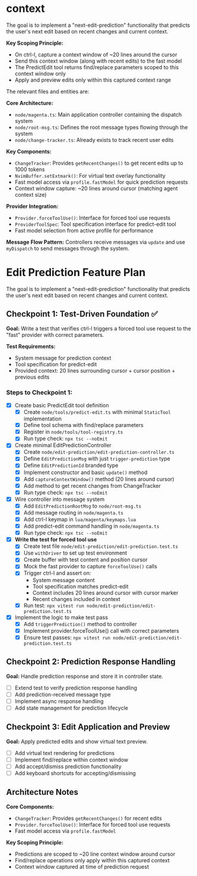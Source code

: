 # context

The goal is to implement a "next-edit-prediction" functionality that predicts the user's next edit based on recent changes and current context.

**Key Scoping Principle:**

- On ctrl-l, capture a context window of ~20 lines around the cursor
- Send this context window (along with recent edits) to the fast model
- The PredictEdit tool returns find/replace parameters scoped to this context window only
- Apply and preview edits only within this captured context range

The relevant files and entities are:

**Core Architecture:**

- `node/magenta.ts`: Main application controller containing the dispatch system
- `node/root-msg.ts`: Defines the root message types flowing through the system
- `node/change-tracker.ts`: Already exists to track recent user edits

**Key Components:**

- `ChangeTracker`: Provides `getRecentChanges()` to get recent edits up to 1000 tokens
- `NvimBuffer.setExtmark()`: For virtual text overlay functionality
- Fast model access via `profile.fastModel` for quick prediction requests
- Context window capture: ~20 lines around cursor (matching agent context size)

**Provider Integration:**

- `Provider.forceToolUse()`: Interface for forced tool use requests
- `ProviderToolSpec`: Tool specification interface for predict-edit tool
- Fast model selection from active profile for performance

**Message Flow Pattern:**
Controllers receive messages via `update` and use `myDispatch` to send messages through the system.

# Edit Prediction Feature Plan

The goal is to implement a "next-edit-prediction" functionality that predicts the user's next edit based on recent changes and current context.

## Checkpoint 1: Test-Driven Foundation ✅

**Goal:** Write a test that verifies ctrl-l triggers a forced tool use request to the "fast" provider with correct parameters.

**Test Requirements:**

- System message for prediction context
- Tool specification for predict-edit
- Provided context: 20 lines surrounding cursor + cursor position + previous edits

### Steps to Checkpoint 1:

- [x] Create basic PredictEdit tool definition
  - [x] Create `node/tools/predict-edit.ts` with minimal `StaticTool` implementation
  - [x] Define tool schema with find/replace parameters
  - [x] Register in `node/tools/tool-registry.ts`
  - [x] Run type check: `npx tsc --noEmit`

- [x] Create minimal EditPredictionController
  - [x] Create `node/edit-prediction/edit-prediction-controller.ts`
  - [x] Define `EditPredictionMsg` with just `trigger-prediction` type
  - [x] Define `EditPredictionId` branded type
  - [x] Implement constructor and basic `update()` method
  - [x] Add `captureContextWindow()` method (20 lines around cursor)
  - [x] Add method to get recent changes from ChangeTracker
  - [x] Run type check: `npx tsc --noEmit`

- [x] Wire controller into message system
  - [x] Add `EditPredictionRootMsg` to `node/root-msg.ts`
  - [x] Add message routing in `node/magenta.ts`
  - [x] Add ctrl-l keymap in `lua/magenta/keymaps.lua`
  - [x] Add predict-edit command handling in `node/magenta.ts`
  - [x] Run type check: `npx tsc --noEmit`

- [x] **Write the test for forced tool use**
  - [x] Create test file `node/edit-prediction/edit-prediction.test.ts`
  - [x] Use `withDriver` to set up test environment
  - [x] Create buffer with test content and position cursor
  - [x] Mock the fast provider to capture `forceToolUse()` calls
  - [x] Trigger ctrl-l and assert on:
    - System message content
    - Tool specification matches predict-edit
    - Context includes 20 lines around cursor with cursor marker
    - Recent changes included in context
  - [x] Run test: `npx vitest run node/edit-prediction/edit-prediction.test.ts`

- [x] Implement the logic to make test pass
  - [x] Add `triggerPrediction()` method to controller
  - [x] Implement provider.forceToolUse() call with correct parameters
  - [x] Ensure test passes: `npx vitest run node/edit-prediction/edit-prediction.test.ts`

## Checkpoint 2: Prediction Response Handling

**Goal:** Handle prediction response and store it in controller state.

- [ ] Extend test to verify prediction response handling
- [ ] Add prediction-received message type
- [ ] Implement async response handling
- [ ] Add state management for prediction lifecycle

## Checkpoint 3: Edit Application and Preview

**Goal:** Apply predicted edits and show virtual text preview.

- [ ] Add virtual text rendering for predictions
- [ ] Implement find/replace within context window
- [ ] Add accept/dismiss prediction functionality
- [ ] Add keyboard shortcuts for accepting/dismissing

## Architecture Notes

**Core Components:**

- `ChangeTracker`: Provides `getRecentChanges()` for recent edits
- `Provider.forceToolUse()`: Interface for forced tool use requests
- Fast model access via `profile.fastModel`

**Key Scoping Principle:**

- Predictions are scoped to ~20 line context window around cursor
- Find/replace operations only apply within this captured context
- Context window captured at time of prediction request
